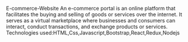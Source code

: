 E-commerce-Website
An e-commerce portal is an online platform that facilitates the buying and selling of goods or services over the internet. It serves as a virtual marketplace where businesses and consumers can interact, conduct transactions, and exchange products or services. Technologies used:HTML,Css,Javascript,Bootstrap,React,Redux,Nodejs

